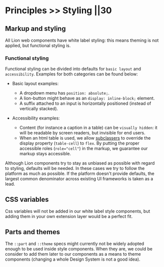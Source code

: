 # Principles >> Styling ||30

## Markup and styling

All Lion web components have white label styling: this means theming is not applied,
but functional styling is.

### Functional styling

Functional styling can be divided into defaults for `basic layout` and `accessibility`.
Examples for both categories can be found below:

- Basic layout examples:

  - A dropdown menu has `position: absolute;`.
  - A lion-button might behave as an `display: inline-block;` element.
  - A suffix attached to an input is horizontally positioned (instead of vertically stacked).

- Accessibility examples:
  - Content (for instance a caption in a table) can be `visually hidden`: it will be
    readable by screen readers, but invisible for end users.
  - When an html table is used, we allow [subclassers](https://github.com/ing-bank/lion/blob/d65ffd3c04a456407df98b68b8ff860de5fe5cf8/docs/guides/principles/subclasser-apis.md) to override the display property (`table-cell`) to `flex`. By putting the proper accessible roles (`role="cell"`) in the markup, we guarantee our markup stays accessible.

Although Lion components try to stay as unbiased as possible with regard to styling, defaults will be needed. In these cases we try to follow the platform as much as possible. If the platform doesn't provide defaults, the largest common denominator across existing UI frameworks is taken as a lead.

## CSS variables

Css variables will not be added in our white label style components, but adding them in your own extension layer would be a perfect fit.

## Parts and themes

The `::part` and `::theme` specs might currently not be widely adopted enough to be used inside style components. When they are, we could be consider to add them later to our components as a means to theme components (changing a whole Design System is not a good idea).
